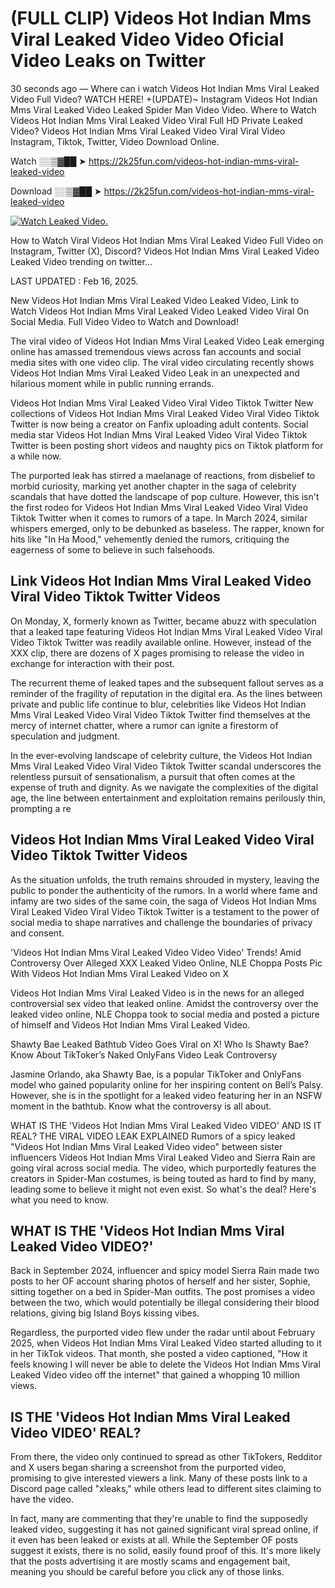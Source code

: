 # (FULL CLIP) Videos Hot Indian Mms Viral Leaked Video Video Oficial Video Leaks on Twitter

30 seconds ago — Where can i watch Videos Hot Indian Mms Viral Leaked Video Full Video? WATCH HERE! +(UPDATE)~ Instagram Videos Hot Indian Mms Viral Leaked Video Leaked Spider Man Video Video. Where to Watch Videos Hot Indian Mms Viral Leaked Video Viral Full HD Private Leaked Video? Videos Hot Indian Mms Viral Leaked Video Viral Viral Video Instagram, Tiktok, Twitter, Video Download Online.

Watch ░░▒▓██ ➤ https://2k25fun.com/videos-hot-indian-mms-viral-leaked-video

Download ░░▒▓██ ➤ https://2k25fun.com/videos-hot-indian-mms-viral-leaked-video

[![Watch Leaked Video.](https://miro.medium.com/v2/resize:fit:828/format:webp/1*cilzJN44JGOrTw9NJCrNHA.gif "Watch Leaked Video")](https://2k25fun.com/videos-hot-indian-mms-viral-leaked-video)

How to Watch Viral Videos Hot Indian Mms Viral Leaked Video Full Video on Instagram, Twitter (X), Discord? Videos Hot Indian Mms Viral Leaked Video Leaked Video trending on twitter...

LAST UPDATED : Feb 16, 2025.

New Videos Hot Indian Mms Viral Leaked Video Leaked Video, Link to Watch Videos Hot Indian Mms Viral Leaked Video Leaked Video Viral On Social Media. Full Video Video to Watch and Download!

The viral video of Videos Hot Indian Mms Viral Leaked Video Leak emerging online has amassed tremendous views across fan accounts and social media sites with one video clip. The viral video circulating recently shows Videos Hot Indian Mms Viral Leaked Video Leak in an unexpected and hilarious moment while in public running errands.

Videos Hot Indian Mms Viral Leaked Video Viral Video Tiktok Twitter New collections of Videos Hot Indian Mms Viral Leaked Video Viral Video Tiktok Twitter is now being a creator on Fanfix uploading adult contents. Social media star Videos Hot Indian Mms Viral Leaked Video Viral Video Tiktok Twitter is been posting short videos and naughty pics on Tiktok platform for a while now.

The purported leak has stirred a maelanage of reactions, from disbelief to morbid curiosity, marking yet another chapter in the saga of celebrity scandals that have dotted the landscape of pop culture. However, this isn't the first rodeo for Videos Hot Indian Mms Viral Leaked Video Viral Video Tiktok Twitter when it comes to rumors of a tape. In March 2024, similar whispers emerged, only to be debunked as baseless. The rapper, known for hits like "In Ha Mood," vehemently denied the rumors, critiquing the eagerness of some to believe in such falsehoods.

## Link Videos Hot Indian Mms Viral Leaked Video Viral Video Tiktok Twitter Videos

On Monday, X, formerly known as Twitter, became abuzz with speculation that a leaked tape featuring Videos Hot Indian Mms Viral Leaked Video Viral Video Tiktok Twitter was readily available online. However, instead of the XXX clip, there are dozens of X pages promising to release the video in exchange for interaction with their post.

The recurrent theme of leaked tapes and the subsequent fallout serves as a reminder of the fragility of reputation in the digital era. As the lines between private and public life continue to blur, celebrities like Videos Hot Indian Mms Viral Leaked Video Viral Video Tiktok Twitter find themselves at the mercy of internet chatter, where a rumor can ignite a firestorm of speculation and judgment.

In the ever-evolving landscape of celebrity culture, the Videos Hot Indian Mms Viral Leaked Video Viral Video Tiktok Twitter scandal underscores the relentless pursuit of sensationalism, a pursuit that often comes at the expense of truth and dignity. As we navigate the complexities of the digital age, the line between entertainment and exploitation remains perilously thin, prompting a re

##  Videos Hot Indian Mms Viral Leaked Video Viral Video Tiktok Twitter Videos

As the situation unfolds, the truth remains shrouded in mystery, leaving the public to ponder the authenticity of the rumors. In a world where fame and infamy are two sides of the same coin, the saga of Videos Hot Indian Mms Viral Leaked Video Viral Video Tiktok Twitter is a testament to the power of social media to shape narratives and challenge the boundaries of privacy and consent.

'Videos Hot Indian Mms Viral Leaked Video Video Video' Trends! Amid Controversy Over Alleged XXX Leaked Video Online, NLE Choppa Posts Pic With Videos Hot Indian Mms Viral Leaked Video on X

Videos Hot Indian Mms Viral Leaked Video is in the news for an alleged controversial sex video that leaked online. Amidst the controversy over the leaked video online, NLE Choppa took to social media and posted a picture of himself and Videos Hot Indian Mms Viral Leaked Video.

Shawty Bae Leaked Bathtub Video Goes Viral on X! Who Is Shawty Bae? Know About TikToker’s Naked OnlyFans Video Leak Controversy

Jasmine Orlando, aka Shawty Bae, is a popular TikToker and OnlyFans model who gained popularity online for her inspiring content on Bell’s Palsy. However, she is in the spotlight for a leaked video featuring her in an NSFW moment in the bathtub. Know what the controversy is all about.

WHAT IS THE 'Videos Hot Indian Mms Viral Leaked Video VIDEO' AND IS IT REAL? THE VIRAL VIDEO LEAK EXPLAINED Rumors of a spicy leaked "Videos Hot Indian Mms Viral Leaked Video video" between sister influencers Videos Hot Indian Mms Viral Leaked Video and Sierra Rain are going viral across social media. The video, which purportedly features the creators in Spider-Man costumes, is being touted as hard to find by many, leading some to believe it might not even exist. So what's the deal? Here's what you need to know.

## WHAT IS THE 'Videos Hot Indian Mms Viral Leaked Video VIDEO?'

Back in September 2024, influencer and spicy model Sierra Rain made two posts to her OF account sharing photos of herself and her sister, Sophie, sitting together on a bed in Spider-Man outfits. The post promises a video between the two, which would potentially be illegal considering their blood relations, giving big Island Boys kissing vibes.

Regardless, the purported video flew under the radar until about February 2025, when Videos Hot Indian Mms Viral Leaked Video started alluding to it in her TikTok videos. That month, she posted a video captioned, "How it feels knowing I will never be able to delete the Videos Hot Indian Mms Viral Leaked Video video off the internet" that gained a whopping 10 million views.

## IS THE 'Videos Hot Indian Mms Viral Leaked Video VIDEO' REAL?

From there, the video only continued to spread as other TikTokers, Redditor and X users began sharing a screenshot from the purported video, promising to give interested viewers a link. Many of these posts link to a Discord page called "xleaks," while others lead to different sites claiming to have the video.

In fact, many are commenting that they're unable to find the supposedly leaked video, suggesting it has not gained significant viral spread online, if it even has been leaked or exists at all. While the September OF posts suggest it exists, there is no solid, easily found proof of this. It's more likely that the posts advertising it are mostly scams and engagement bait, meaning you should be careful before you click any of those links.